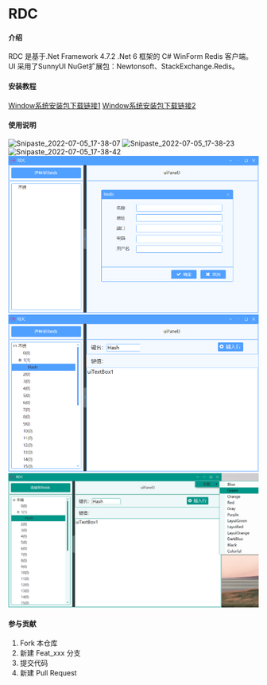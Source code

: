 # RDC

#### 介绍
RDC 是基于.Net Framework 4.7.2 .Net 6 框架的 C# WinForm Redis 客户端。
UI 采用了SunnyUI
NuGet扩展包：Newtonsoft、StackExchange.Redis。


#### 安装教程
[Window系统安装包下载链接1](http://github.com/dengmuming/RDC/blob/main/RDC/RDC%20Client/Debug/RDC%20Client.msi)
[Window系统安装包下载链接2](http://gitee.com/dengmuming/rdc/blob/master/RDC/RDC%20Client/Debug/RDC%20Client.msi)

#### 使用说明
![Snipaste_2022-07-05_17-38-07](https://user-images.githubusercontent.com/48084715/177307022-3ceb01d8-d338-46f9-abc8-ca526bf5a44e.png)
![Snipaste_2022-07-05_17-38-23](https://user-images.githubusercontent.com/48084715/177307027-aaec6062-6bc4-46c4-9a26-4bd7a9e967ff.png)
![Snipaste_2022-07-05_17-38-42](https://user-images.githubusercontent.com/48084715/177307040-04957fbf-2345-4b39-b395-a9431f3473e7.png)
![输入图片说明](./Images/Snipaste_2022-07-05_17-38-07.png)
![输入图片说明](./Images/Snipaste_2022-07-05_17-38-23.png)
![输入图片说明](./Images/Snipaste_2022-07-05_17-38-42.png)

#### 参与贡献

1.  Fork 本仓库
2.  新建 Feat_xxx 分支
3.  提交代码
4.  新建 Pull Request
